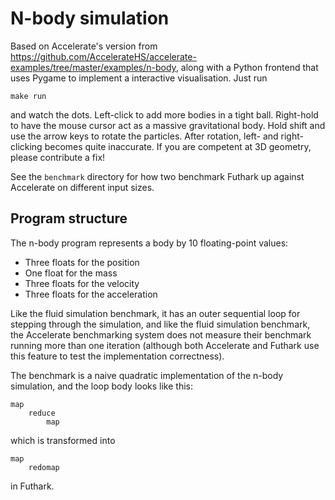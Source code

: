 # N-body simulation

Based on Accelerate's version from
https://github.com/AccelerateHS/accelerate-examples/tree/master/examples/n-body,
along with a Python frontend that uses Pygame to implement a
interactive visualisation.  Just run

    make run

and watch the dots.  Left-click to add more bodies in a tight ball.
Right-hold to have the mouse cursor act as a massive gravitational
body.  Hold shift and use the arrow keys to rotate the particles.
After rotation, left- and right-clicking becomes quite inaccurate.  If
you are competent at 3D geometry, please contribute a fix!

See the `benchmark` directory for how two benchmark Futhark up against
Accelerate on different input sizes.


## Program structure

The n-body program represents a body by 10 floating-point values:

  + Three floats for the position
  + One float for the mass
  + Three floats for the velocity
  + Three floats for the acceleration

Like the fluid simulation benchmark, it has an outer sequential loop for
stepping through the simulation, and like the fluid simulation benchmark, the
Accelerate benchmarking system does not measure their benchmark running more
than one iteration (although both Accelerate and Futhark use this feature to
test the implementation correctness).

The benchmark is a naive quadratic implementation of the n-body simulation, and
the loop body looks like this:

```
map
    reduce
        map
```

which is transformed into

```
map
    redomap
```

in Futhark.

